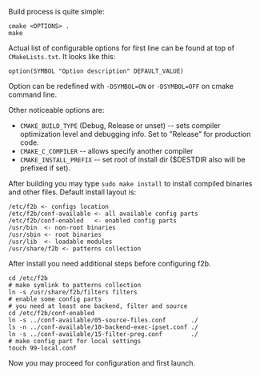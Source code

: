 Build process is quite simple:

    cmake <OPTIONS> .
    make

Actual list of configurable options for first line can be found at top of `CMakeLists.txt`.
It looks like this:

    option(SYMBOL "Option description" DEFAULT_VALUE)

Option can be redefined with `-DSYMBOL=ON` or `-DSYMBOL=OFF` on cmake command line.

Other noticeable options are:

* `CMAKE_BUILD_TYPE` (Debug, Release or unset) -- sets compiler optimization level and debugging info. Set to "Release" for production code.
* `CMAKE_C_COMPILER` -- allows specify another compiler
* `CMAKE_INSTALL_PREFIX` -- set root of install dir ($DESTDIR also will be prefixed if set).

After building you may type `sudo make install` to install compiled binaries and other files.
Default install layout is:

    /etc/f2b <- configs location
    /etc/f2b/conf-available <- all available config parts
    /etc/f2b/conf-enabled   <- enabled config parts
    /usr/bin  <- non-root binaries
    /usr/sbin <- root binaries
    /usr/lib  <- loadable modules
    /usr/share/f2b <- patterns collection

After install you need additional steps before configuring f2b.

    cd /etc/f2b
    # make symlink to patterns collection
    ln -s /usr/share/f2b/filters filters
    # enable some config parts
    # you need at least one backend, filter and source
    cd /etc/f2b/conf-enabled
    ln -s ../conf-available/05-source-files.conf       ./
    ls -n ../conf-available/10-backend-exec-ipset.conf ./
    ln -s ../conf-available/15-filter-preg.conf        ./
    # make config part for local settings
    touch 99-local.conf

Now you may proceed for configuration and first launch.
